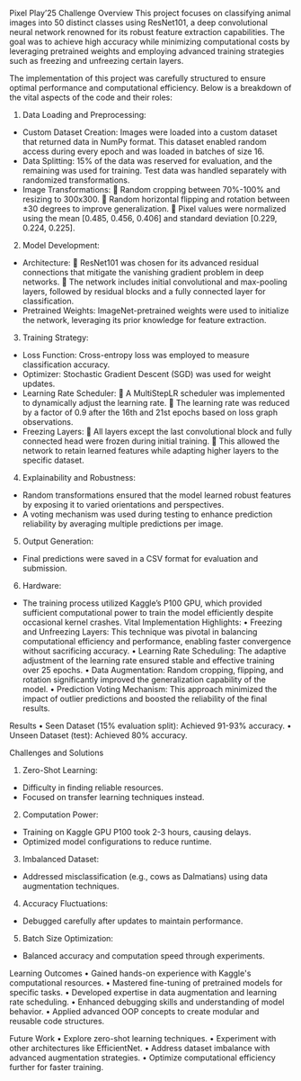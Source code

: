 Pixel Play’25 Challenge
Overview
This project focuses on classifying animal images into 50 distinct classes using ResNet101, a deep convolutional neural network renowned for its robust feature extraction capabilities. The goal was to achieve high accuracy while minimizing computational costs by leveraging pretrained weights and employing advanced training strategies such as freezing and unfreezing certain layers.

The implementation of this project was carefully structured to ensure optimal performance and computational efficiency. Below is a breakdown of the vital aspects of the code and their roles:
1.	Data Loading and Preprocessing:
*	Custom Dataset Creation: Images were loaded into a custom dataset that returned data in NumPy format. This dataset enabled random access during every epoch and was loaded in batches of size 16.
*	Data Splitting: 15% of the data was reserved for evaluation, and the remaining was used for training. Test data was handled separately with randomized transformations.
*	Image Transformations:
	Random cropping between 70%-100% and resizing to 300x300.
	Random horizontal flipping and rotation between ±30 degrees to improve generalization.
	Pixel values were normalized using the mean [0.485, 0.456, 0.406] and standard deviation [0.229, 0.224, 0.225].
2.	Model Development:
*	Architecture:
	ResNet101 was chosen for its advanced residual connections that mitigate the vanishing gradient problem in deep networks.
	The network includes initial convolutional and max-pooling layers, followed by residual blocks and a fully connected layer for classification.
*	Pretrained Weights: ImageNet-pretrained weights were used to initialize the network, leveraging its prior knowledge for feature extraction.
3.	Training Strategy:
*	Loss Function: Cross-entropy loss was employed to measure classification accuracy.
*	Optimizer: Stochastic Gradient Descent (SGD) was used for weight updates.
*	Learning Rate Scheduler:
	A MultiStepLR scheduler was implemented to dynamically adjust the learning rate.
	The learning rate was reduced by a factor of 0.9 after the 16th and 21st epochs based on loss graph observations.
*	Freezing Layers:
	All layers except the last convolutional block and fully connected head were frozen during initial training.
	This allowed the network to retain learned features while adapting higher layers to the specific dataset.
4.	Explainability and Robustness:
*	Random transformations ensured that the model learned robust features by exposing it to varied orientations and perspectives.
*	A voting mechanism was used during testing to enhance prediction reliability by averaging multiple predictions per image.
5.	Output Generation:
*	Final predictions were saved in a CSV format for evaluation and submission.
6.	Hardware:
*	The training process utilized Kaggle’s P100 GPU, which provided sufficient computational power to train the model efficiently despite occasional kernel crashes.
Vital Implementation Highlights:
•	Freezing and Unfreezing Layers: This technique was pivotal in balancing computational efficiency and performance, enabling faster convergence without sacrificing accuracy.
•	Learning Rate Scheduling: The adaptive adjustment of the learning rate ensured stable and effective training over 25 epochs.
•	Data Augmentation: Random cropping, flipping, and rotation significantly improved the generalization capability of the model.
•	Prediction Voting Mechanism: This approach minimized the impact of outlier predictions and boosted the reliability of the final results.

Results
•	Seen Dataset (15% evaluation split): Achieved 91-93% accuracy.
•	Unseen Dataset (test): Achieved 80% accuracy.

Challenges and Solutions
1.	Zero-Shot Learning:
*	Difficulty in finding reliable resources.
*	Focused on transfer learning techniques instead.
2.	Computation Power:
*	Training on Kaggle GPU P100 took 2-3 hours, causing delays.
*	Optimized model configurations to reduce runtime.
3.	Imbalanced Dataset:
*	Addressed misclassification (e.g., cows as Dalmatians) using data augmentation techniques.
4.	Accuracy Fluctuations:
*	Debugged carefully after updates to maintain performance.
5.	Batch Size Optimization:
*	Balanced accuracy and computation speed through experiments.

Learning Outcomes
•	Gained hands-on experience with Kaggle's computational resources.
•	Mastered fine-tuning of pretrained models for specific tasks.
•	Developed expertise in data augmentation and learning rate scheduling.
•	Enhanced debugging skills and understanding of model behavior.
•	Applied advanced OOP concepts to create modular and reusable code structures.

Future Work
•	Explore zero-shot learning techniques.
•	Experiment with other architectures like EfficientNet.
•	Address dataset imbalance with advanced augmentation strategies.
•	Optimize computational efficiency further for faster training.

